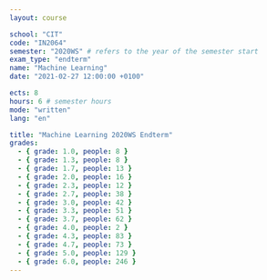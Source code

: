 ```yaml
---
layout: course

school: "CIT"
code: "IN2064"
semester: "2020WS" # refers to the year of the semester start
exam_type: "endterm"
name: "Machine Learning"
date: "2021-02-27 12:00:00 +0100"

ects: 8
hours: 6 # semester hours
mode: "written"
lang: "en"

title: "Machine Learning 2020WS Endterm"
grades:
  - { grade: 1.0, people: 8 }
  - { grade: 1.3, people: 8 }
  - { grade: 1.7, people: 13 }
  - { grade: 2.0, people: 16 }
  - { grade: 2.3, people: 12 }
  - { grade: 2.7, people: 38 }
  - { grade: 3.0, people: 42 }
  - { grade: 3.3, people: 51 }
  - { grade: 3.7, people: 62 }
  - { grade: 4.0, people: 2 }
  - { grade: 4.3, people: 83 }
  - { grade: 4.7, people: 73 }
  - { grade: 5.0, people: 129 }
  - { grade: 6.0, people: 246 }
---
```

